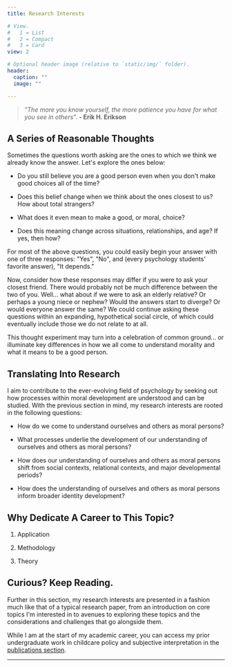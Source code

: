 ```yaml
---
title: Research Interests

# View.
#   1 = List
#   2 = Compact
#   3 = Card
view: 2

# Optional header image (relative to `static/img/` folder).
header:
  caption: ""
  image: ""

---
```



> *"The more you know yourself, the more patience you have for what you see in others".*  **- Erik H. Erikson**


## A Series of Reasonable Thoughts
Sometimes the questions worth asking are the ones to which we think we already know the answer. Let's explore the ones below:

* Do you still believe you are a good person even when you don't make good choices all of the time? 

* Does this belief change when we think about the ones closest to us? How about total strangers?

* What does it even mean to make a good, or moral, choice?

* Does this meaning change across situations, relationships, and age? If yes, then how?

For most of the above questions, you could easily begin your answer with one of three responses: "Yes", "No", and (every psychology students' favorite answer), "It depends." 

Now, consider how these responses may differ if you were to ask your closest friend. There would probably not be much difference between the two of you. Well... what about if we were to ask an elderly relative? Or perhaps a young niece or nephew? Would the answers start to diverge? Or would everyone answer the same? We could continue asking these questions within an expanding, hypothetical social circle, of which could eventually include those we do not relate to at all.

This thought experiment may turn into a celebration of common ground... or illuminate key differences in how we all come to understand morality and what it means to be a good person.


## Translating Into Research
I aim to contribute to the ever-evolving field of psychology by seeking out how processes within moral development are understood and can be studied. With the previous section in mind, my research interests are rooted in the following questions:

- How do we come to understand ourselves and others as moral persons?

- What processes underlie the development of our understanding of ourselves and others as moral persons?

- How does our understanding of ourselves and others as moral persons shift from social contexts, relational contexts, and major developmental periods?

- How does the understanding of ourselves and others as moral persons inform broader identity development?


## Why Dedicate A Career to This Topic?

1. Application

2. Methodology

3. Theory


## Curious? Keep Reading.

Further in this section, my research interests are presented in a fashion much like that of a typical research paper, from an introduction on core topics I'm interested in to avenues to exploring these topics and the considerations and challenges that go alongside them.

While I am at the start of my academic career, you can access my prior undergraduate work in childcare policy and subjective interpretation in the [publications section](/publications/).

---

